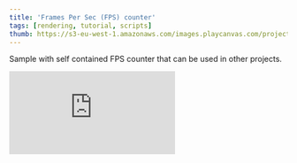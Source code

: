 ```yaml
---
title: 'Frames Per Sec (FPS) counter'
tags: [rendering, tutorial, scripts]
thumb: https://s3-eu-west-1.amazonaws.com/images.playcanvas.com/projects/12/433323/373838-image-75.jpg
---
```


Sample with self contained FPS counter that can be used in other projects.
<div className="iframe-container">
    <iframe loading="lazy" src="https://playcanv.as/p/VRCXOsxi/" title="Frames Per Sec (FPS) counter" webkitallowfullscreen="true" mozallowfullscreen="true" allow="autoplay" allowfullscreen="true" allowvr="" scrolling="no" frameborder="0" />
</div>
